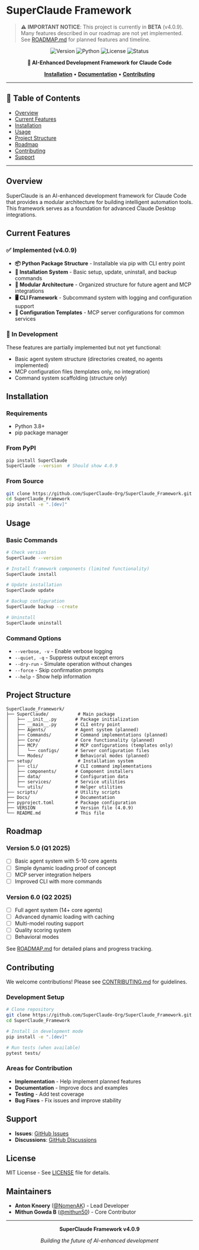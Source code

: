 # SuperClaude Framework

> ⚠️ **IMPORTANT NOTICE**: This project is currently in **BETA** (v4.0.9). Many features described in our roadmap are not yet implemented. See [ROADMAP.md](ROADMAP.md) for planned features and timeline.

<div align="center">

![Version](https://img.shields.io/badge/version-4.0.9-blue)
![Python](https://img.shields.io/badge/python-3.8%2B-green)
![License](https://img.shields.io/badge/license-MIT-purple)
![Status](https://img.shields.io/badge/status-beta-yellow)

**🚀 AI-Enhanced Development Framework for Claude Code**

**[Installation](#installation)** • **[Documentation](Docs/)** • **[Contributing](#contributing)**

</div>

---

## 📑 Table of Contents

- [Overview](#overview)
- [Current Features](#current-features)
- [Installation](#installation)
- [Usage](#usage)
- [Project Structure](#project-structure)
- [Roadmap](#roadmap)
- [Contributing](#contributing)
- [Support](#support)

---

## Overview

SuperClaude is an AI-enhanced development framework for Claude Code that provides a modular architecture for building intelligent automation tools. This framework serves as a foundation for advanced Claude Desktop integrations.

## Current Features

### ✅ Implemented (v4.0.9)

- **📦 Python Package Structure** - Installable via pip with CLI entry point
- **🔧 Installation System** - Basic setup, update, uninstall, and backup commands
- **📁 Modular Architecture** - Organized structure for future agent and MCP integrations
- **🖥️ CLI Framework** - Subcommand system with logging and configuration support
- **📝 Configuration Templates** - MCP server configurations for common services

### 🚧 In Development

These features are partially implemented but not yet functional:

- Basic agent system structure (directories created, no agents implemented)
- MCP configuration files (templates only, no integration)
- Command system scaffolding (structure only)

## Installation

### Requirements

- Python 3.8+
- pip package manager

### From PyPI

```bash
pip install SuperClaude
SuperClaude --version  # Should show 4.0.9
```

### From Source

```bash
git clone https://github.com/SuperClaude-Org/SuperClaude_Framework.git
cd SuperClaude_Framework
pip install -e ".[dev]"
```

## Usage

### Basic Commands

```bash
# Check version
SuperClaude --version

# Install framework components (limited functionality)
SuperClaude install

# Update installation
SuperClaude update

# Backup configuration
SuperClaude backup --create

# Uninstall
SuperClaude uninstall
```

### Command Options

- `--verbose, -v` - Enable verbose logging
- `--quiet, -q` - Suppress output except errors
- `--dry-run` - Simulate operation without changes
- `--force` - Skip confirmation prompts
- `--help` - Show help information

## Project Structure

```
SuperClaude_Framework/
├── SuperClaude/           # Main package
│   ├── __init__.py       # Package initialization
│   ├── __main__.py       # CLI entry point
│   ├── Agents/           # Agent system (planned)
│   ├── Commands/         # Command implementations (planned)
│   ├── Core/             # Core functionality (planned)
│   ├── MCP/              # MCP configurations (templates only)
│   │   └── configs/      # Server configuration files
│   └── Modes/            # Behavioral modes (planned)
├── setup/                 # Installation system
│   ├── cli/              # CLI command implementations
│   ├── components/       # Component installers
│   ├── data/             # Configuration data
│   ├── services/         # Service utilities
│   └── utils/            # Helper utilities
├── scripts/              # Utility scripts
├── Docs/                 # Documentation
├── pyproject.toml        # Package configuration
├── VERSION               # Version file (4.0.9)
└── README.md             # This file
```

## Roadmap

### Version 5.0 (Q1 2025)
- [ ] Basic agent system with 5-10 core agents
- [ ] Simple dynamic loading proof of concept
- [ ] MCP server integration helpers
- [ ] Improved CLI with more commands

### Version 6.0 (Q2 2025)
- [ ] Full agent system (14+ core agents)
- [ ] Advanced dynamic loading with caching
- [ ] Multi-model routing support
- [ ] Quality scoring system
- [ ] Behavioral modes

See [ROADMAP.md](ROADMAP.md) for detailed plans and progress tracking.

## Contributing

We welcome contributions! Please see [CONTRIBUTING.md](CONTRIBUTING.md) for guidelines.

### Development Setup

```bash
# Clone repository
git clone https://github.com/SuperClaude-Org/SuperClaude_Framework.git
cd SuperClaude_Framework

# Install in development mode
pip install -e ".[dev]"

# Run tests (when available)
pytest tests/
```

### Areas for Contribution

- **Implementation** - Help implement planned features
- **Documentation** - Improve docs and examples
- **Testing** - Add test coverage
- **Bug Fixes** - Fix issues and improve stability

## Support

- **Issues**: [GitHub Issues](https://github.com/SuperClaude-Org/SuperClaude_Framework/issues)
- **Discussions**: [GitHub Discussions](https://github.com/SuperClaude-Org/SuperClaude_Framework/discussions)

## License

MIT License - See [LICENSE](LICENSE) file for details.

## Maintainers

- **Anton Knoery** ([@NomenAK](https://github.com/NomenAK)) - Lead Developer
- **Mithun Gowda B** ([@mithun50](https://github.com/mithun50)) - Core Contributor

---

<div align="center">

**SuperClaude Framework v4.0.9**

*Building the future of AI-enhanced development*

</div>